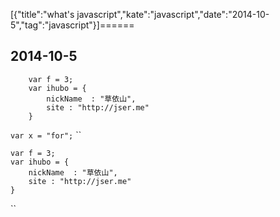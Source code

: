 [{"title":"what's javascript","kate":"javascript","date":"2014-10-5","tag":"javascript"}]======


## 2014-10-5
``` 
	var f = 3;
	var ihubo = {
	    nickName  : "草依山",
	    site : "http://jser.me"
	}
```
`
	var x = "for";
`
``

	var f = 3;
	var ihubo = {
	    nickName  : "草依山",
	    site : "http://jser.me"
	}
``
